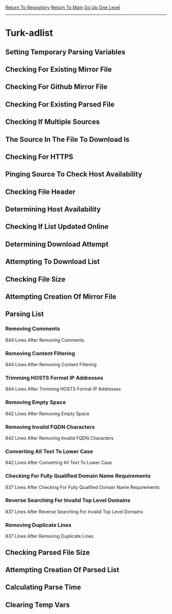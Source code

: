 [Return To Repository](https://github.com/deathbybandaid/piholeparser/)
[Return To Main](https://github.com/deathbybandaid/piholeparser/blob/master/RecentRunLogs/Mainlog.md)
[Go Up One Level](https://github.com/deathbybandaid/piholeparser/blob/master/RecentRunLogs/TopLevelScripts/30-Processing-External-Blacklists.md)
____________________________________
# Turk-adlist
## Setting Temporary Parsing Variables
## Checking For Existing Mirror File
## Checking For Github Mirror File
## Checking For Existing Parsed File
## Checking If Multiple Sources
## The Source In The File To Download Is
## Checking For HTTPS
## Pinging Source To Check Host Availability
## Checking File Header
## Determining Host Availability
## Checking If List Updated Online
## Determining Download Attempt
## Attempting To Download List
## Checking File Size
## Attempting Creation Of Mirror File
## Parsing List
### Removing Comments
844 Lines After Removing Comments
### Removing Content Filtering
844 Lines After Removing Content Filtering
### Trimming HOSTS Format IP Addresses
844 Lines After Trimming HOSTS Format IP Addresses
### Removing Empty Space
842 Lines After Removing Empty Space
### Removing Invalid FQDN Characters
842 Lines After Removing Invalid FQDN Characters
### Converting All Text To Lower Case
842 Lines After Converting All Text To Lower Case
### Checking For Fully Qualified Domain Name Requirements
837 Lines After Checking For Fully Qualified Domain Name Requirements
### Reverse Searching For Invalid Top Level Domains
837 Lines After Reverse Searching For Invalid Top Level Domains
### Removing Duplicate Lines
837 Lines After Removing Duplicate Lines
## Checking Parsed File Size
## Attempting Creation Of Parsed List
## Calculating Parse Time
## Clearing Temp Vars

